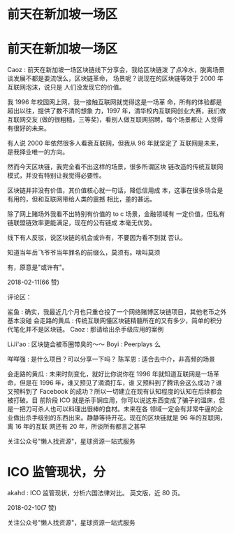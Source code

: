 # 前天在新加坡一场区

# 前天在新加坡一场区

Caoz : 前天在新加坡一场区块链线下分享会，我给区块链泼 了点冷水，脱离场景谈发展不都是耍流氓么，区块链革命， 场景呢？说现在的区块链等效于 2000 年互联网泡沫，说只是 人们没发现它的价值。

我 1996 年校园网上网，我一接触互联网就觉得这是一场革 命，所有的体验都是超出以往，提供了数不清的想象 力，1997 年，清华校内互联网创业大赛，我们做互联网交友 (做的很粗糙，三等奖)，看别人做互联网招聘，每个场景都让 人觉得有很好的未来。

有人说 2000 年依然很多人看衰互联网，但我从 96 年就坚定了 互联网是未来，是我择业唯一的方向。

然而今天区块链，我完全看不出这样的场景，很多所谓区块 链改造的传统互联网模式，并没有特别让我觉得必要性。

区块链并非没有价值，其价值核心就一句话，降低信用成 本，这事在很多场合是有用的，但和互联网带给人类的震撼 相比，差的甚远。

除了网上赌场外我看不出特别有价值的 to c 场景，金融领域有 一定价值，但私有链联盟链效率更能满足，现在的公有链成 本毫无优势。

线下有人反驳，说区块链的机会或许有，不要因为看不到就 否认。

知道当年岳飞爷爷当年罪名的前缀么，莫须有。啥叫莫须

有，原意是"或许有"。

2018-02-11(66 赞)

评论区：

鲨鱼 : 确实，我最近几个月也只重仓投了一个网络赌博区块链项目，其他老币之外基本没碰 会走路的黄瓜 : 传统互联网懂区块链精髓所在的又有多少，简单的积分代笔化并不是区块链。 Caoz : 那请给出杀手级应用的案例

LiJi'ao : 区块链会被币圈带臭的～～ Boyi : Peerplays 么

咩咩强 : 是什么项目？可以分享一下吗？ 陈军恩 : 适合去中介，非高频的场景

会走路的黄瓜 : 未来时刻变化，就好比你说你在 1996 年就知道互联网是一场革命，但是在 1996 年，谁又预见了滴滴打车，谁 又预料到了腾讯会这么成功？谁又预料到了 Facebook 的成功？所以一切建立在现有认知程度的认知在后续都会被打破。目 前阶段 ICO 就是杀手锏应用，你可以说这东西变成了骗子的温床，但是一把刀可杀人也可以料理出很棒的食材。未来在各 领域一定会有非常牛逼的企业做出杀手级别的东西出来。静静等待开花。现在的区块链就是 96 年的互联网，离 16 年的互联 网还有 20 年，所谈所有都言之甚早

关注公众号"懒人找资源"，星球资源一站式服务

# ICO 监管现状，分

akahd : ICO 监管现状，分析六国法律对比。 英文版，近 80 页。

2018-02-10(7 赞)

关注公众号"懒人找资源"，星球资源一站式服务